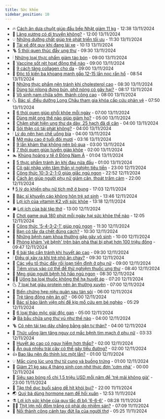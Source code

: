 ```yaml
---
title: Sức khỏe
sidebar_position: 10
---
```


<!-- vnexpress-suc-khoe:START -->
- 🔥 [Cách ăn dưa chuột giúp đầu bếp Nhật giảm 11 kg](https://vnexpress.net/cach-an-dua-chuot-giup-dau-bep-nhat-giam-11-kg-4815707.html) - 12:38 13/11/2024
- 🥰 [Lãng xương có di truyền không?](https://vnexpress.net/lang-xuong-co-di-truyen-khong-4815626.html) - 12:00 13/11/2024
- 💡 [Những dưỡng chất giúp trẻ phát triển tối ưu](https://vnexpress.net/nhung-duong-chat-giup-tre-phat-trien-toi-uu-4815585.html) - 11:30 13/11/2024
- 🤗 [Tài xế đột quỵ khi đang lái xe](https://vnexpress.net/tai-xe-dot-quy-khi-dang-lai-xe-4815709.html) - 10:13 13/11/2024
- 🪜 [5 thói quen thúc đẩy ung thư](https://vnexpress.net/5-thoi-quen-thuc-day-ung-thu-4815550.html) - 09:30 13/11/2024
- 🕯 [Những loại thực phẩm giảm táo bón](https://vnexpress.net/nhung-loai-thuc-pham-giam-tao-bon-4815630.html) - 09:00 13/11/2024
- 🤭 [Vaccine sốt rét hoạt động thế nào](https://vnexpress.net/vaccine-sot-ret-hoat-dong-the-nao-4815610.html) - 09:00 13/11/2024
- 👀 [9 cách tăng collagen cho da](https://vnexpress.net/9-cach-tang-collagen-cho-da-4815495.html) - 09:00 13/11/2024
- 🌋 [Độc tố kiến ba khoang mạnh gấp 12-15 lần nọc rắn hổ](https://vnexpress.net/doc-to-kien-ba-khoang-manh-gap-12-15-lan-noc-ran-ho-4815608.html) - 08:54 13/11/2024
- 🫶 [Những thực phẩm nên tránh khi cholesterol cao](https://vnexpress.net/nhung-thuc-pham-nen-tranh-khi-cholesterol-cao-4815429.html) - 08:30 13/11/2024
- 🦆 [Dùng túi nilong đựng bún, phở nóng có gây hại?](https://vnexpress.net/dung-tui-nilong-dung-bun-pho-nong-co-gay-hai-4815560.html) - 08:17 13/11/2024
- 🚀 [Vô sinh nam chữa sớm, thành công cao](https://vnexpress.net/vo-sinh-nam-chua-som-thanh-cong-cao-4815579.html) - 08:00 13/11/2024
- 🌜 [Bác sĩ, điều dưỡng Long Châu tham gia khóa cấp cứu phản vệ](https://vnexpress.net/bac-si-dieu-duong-long-chau-tham-gia-khoa-cap-cuu-phan-ve-4815600.html) - 07:50 13/11/2024
- 🧰 [6 thói quen giúp phổi khỏe mỗi ngày](https://vnexpress.net/6-thoi-quen-giup-phoi-khoe-moi-ngay-4815476.html) - 07:00 13/11/2024
- 💫 [Dùng mật ong thế nào giúp giảm ho?](https://vnexpress.net/dung-mat-ong-the-nao-giup-giam-ho-4815515.html) - 05:00 13/11/2024
- 🌝 [Chậm phát hiện ung thư dạ dày, 25 hạch đã di căn](https://vnexpress.net/cham-phat-hien-ung-thu-da-day-25-hach-da-di-can-4815471.html) - 04:00 13/11/2024
- 🗽 [Sỏi thận có tái phát không?](https://vnexpress.net/soi-than-co-tai-phat-khong-4815460.html) - 04:00 13/11/2024
- 🕯 [Lý do nên hạn chế uống bia](https://vnexpress.net/ly-do-nen-han-che-uong-bia-4815423.html) - 04:00 13/11/2024
- 🦅 [Mỡ máu cao ở tuổi đôi mươi](https://vnexpress.net/soc-vi-mo-mau-cao-o-tuoi-doi-muoi-4798885.html) - 03:16 13/11/2024
- 🦆 [9 lần khám thai không nên bỏ qua](https://vnexpress.net/9-lan-kham-thai-khong-nen-bo-qua-4815420.html) - 03:00 13/11/2024
- 🎊 [7 thói quen giúp tuyến giáp khỏe](https://vnexpress.net/7-thoi-quen-giup-tuyen-giap-khoe-4815235.html) - 02:00 13/11/2024
- 🏊 [Khủng hoảng y tế ở Đông Nam Á](https://vnexpress.net/khung-hoang-y-te-o-dong-nam-a-4815345.html) - 01:04 13/11/2024
- 📝 [5 thực phẩm tránh ăn khi đau nửa đầu](https://vnexpress.net/5-thuc-pham-tranh-an-khi-dau-nua-dau-4815259.html) - 01:00 13/11/2024
- 💯 [Cô gái nhập viện tâm thần vì nghiện tiêu tiền](https://vnexpress.net/co-gai-nhap-vien-tam-than-vi-nghien-tieu-tien-4815197.html) - 23:00 12/11/2024
- 🌊 [Công thức 10-3-2-1-0 giúp giấc ngủ ngon](https://vnexpress.net/cong-thuc-10-3-2-1-0-giup-giac-ngu-ngon-4815251.html) - 22:52 12/11/2024
- 🚀 [Cách ăn giúp người phụ nữ giảm cân, thoát trầm cảm](https://vnexpress.net/cach-an-giup-nguoi-phu-nu-giam-can-thoat-tram-cam-4814973.html) - 22:00 12/11/2024
- 🕴 [5 lý do khiến phụ nữ tích mỡ ở bụng](https://vnexpress.net/5-ly-do-khien-phu-nu-tich-mo-o-bung-4813326.html) - 17:03 12/11/2024
- 🗽 [Bác sĩ khuyến cáo không hôn trẻ sơ sinh](https://vnexpress.net/bac-si-khuyen-cao-khong-hon-tre-so-sinh-4815283.html) - 13:46 12/11/2024
- 🎡 [Lợi ích của vitamin K2 với sức khỏe](https://vnexpress.net/loi-ich-cua-vitamin-k2-voi-suc-khoe-4815302.html) - 13:18 12/11/2024
- ⛽️ [Lợi ích của bài tập thở](https://vnexpress.net/loi-ich-cua-bai-tap-tho-4815122.html) - 13:00 12/11/2024
- 🦆 [Chơi game quá 180 phút mỗi ngày hại sức khỏe thế nào](https://vnexpress.net/choi-game-qua-180-phut-moi-ngay-hai-suc-khoe-the-nao-4815181.html) - 12:05 12/11/2024
- 🤩 [Công thức &#39;5-4-3-2-1&#39; giúp ngủ ngon](https://vnexpress.net/cong-thuc-5-4-3-2-1-giup-ngu-ngon-4815108.html) - 11:30 12/11/2024
- 🦒 [Bạn có tẩy da chết đúng cách?](https://vnexpress.net/ban-co-tay-da-chet-dung-cach-4815230.html) - 10:30 12/11/2024
- 💫 [Những bệnh nam khoa thường gặp gây vô sinh](https://vnexpress.net/nhung-benh-nam-khoa-thuong-gap-gay-vo-sinh-4815220.html) - 10:00 12/11/2024
- 🐘 [Phòng khám &#39;vẽ bệnh&#39; trên bàn phá thai bị phạt hơn 100 triệu đồng](https://vnexpress.net/phong-kham-ve-benh-tren-ban-pha-thai-bi-phat-hon-100-trieu-dong-4815226.html) - 09:47 12/11/2024
- 🚀 [6 bài tập cần tránh khi huyết áp cao](https://vnexpress.net/6-bai-tap-can-tranh-khi-huyet-ap-cao-4815184.html) - 09:30 12/11/2024
- 🕯 [Điều gì xảy ra khi trẻ nhỏ ăn chay?](https://vnexpress.net/dieu-gi-xay-ra-khi-tre-nho-an-chay-4815167.html) - 09:30 12/11/2024
- 🦏 [Các yếu tố thúc đẩy rối loạn tiền đình ở phụ nữ](https://vnexpress.net/cac-yeu-to-thuc-day-roi-loan-tien-dinh-o-phu-nu-4815199.html) - 09:00 12/11/2024
- 🦄 [Tiêm virus vào cơ thể để thử nghiệm thuốc ung thư](https://vnexpress.net/tiem-virus-vao-co-the-de-thu-nghiem-thuoc-ung-thu-4815217.html) - 08:40 12/11/2024
- 🦒 [Mẹo giúp người bệnh hô hấp ngủ ngon](https://vnexpress.net/meo-giup-nguoi-benh-ho-hap-ngu-ngon-4815173.html) - 08:30 12/11/2024
- 👨‍🏫 [Uống ba loại thuốc không thể hạ huyết áp](https://vnexpress.net/uong-ba-loai-thuoc-khong-the-ha-huyet-ap-4815106.html) - 07:20 12/11/2024
- 🌜 [7 loại hạt giàu protein nên ăn thường xuyên](https://vnexpress.net/7-loai-hat-giau-protein-nen-an-thuong-xuyen-4815054.html) - 07:00 12/11/2024
- 🚀 [Biến chứng hẹp niệu quản sau tán sỏi](https://vnexpress.net/bien-chung-hep-nieu-quan-sau-tan-soi-4815111.html) - 06:00 12/11/2024
- 💃 [Trẻ tăng động nên ăn gì?](https://vnexpress.net/tre-tang-dong-nen-an-gi-4815075.html) - 06:00 12/11/2024
- 💯 [Bác sĩ bảo lãnh viện phí để kịp mổ cứu em bé nghèo](https://vnexpress.net/bac-si-bao-lanh-vien-phi-de-kip-mo-cuu-benh-nhi-ngheo-4815037.html) - 05:29 12/11/2024
- 🤔 [6 loại thảo mộc giải độc gan](https://vnexpress.net/6-loai-thao-moc-giai-doc-gan-4815016.html) - 05:00 12/11/2024
- 🎬 [Bà bầu chữa ung thư vú như thế nào](https://vnexpress.net/ba-bau-chua-ung-thu-vu-nhu-the-nao-4815028.html) - 04:00 12/11/2024
- 🪜 [Có nên tái tạo dây chằng bằng gân tự thân?](https://vnexpress.net/co-nen-tai-tao-day-chang-bang-gan-tu-than-4815027.html) - 04:00 12/11/2024
- 🦣 [Thức uống làm tăng nguy cơ mắc bệnh tim mạch ở phụ nữ](https://vnexpress.net/thuc-uong-lam-tang-nguy-co-mac-benh-tim-mach-o-phu-nu-4814819.html) - 03:33 12/11/2024
- 🧐 [Huyết áp cao có nguy hiểm hơn thấp?](https://vnexpress.net/huyet-ap-cao-co-nguy-hiem-hon-thap-4814753.html) - 02:00 12/11/2024
- 🤡 [Ăn quá nhiều trái cây có thể gây tiểu đường?](https://vnexpress.net/an-qua-nhieu-trai-cay-co-the-gay-tieu-duong-4814927.html) - 02:00 12/11/2024
- 👍 [Bao lâu nên đo thính lực một lần?](https://vnexpress.net/bao-lau-nen-do-thinh-luc-mot-lan-4814925.html) - 01:00 12/11/2024
- 💡 [Mắc cùng lúc ung thư tử cung và buồng trứng](https://vnexpress.net/mac-cung-luc-ung-thu-tu-cung-va-buong-trung-4814756.html) - 01:00 12/11/2024
- 💯 [Giảm 21 kg sau 4 tháng sinh con nhờ thực đơn &#39;cơm nhà&#39;](https://vnexpress.net/giam-21-kg-sau-4-thang-sinh-con-nho-thuc-don-com-nha-4814681.html) - 00:00 12/11/2024
- 🧠 [Siêu sao bóng rổ chi 1,5 triệu USD mỗi năm để &#39;trẻ mãi không già&#39;](https://vnexpress.net/lebron-james-chi-1-5-trieu-usd-moi-nam-de-tre-mai-khong-gia-4814588.html) - 23:00 11/11/2024
- 🎡 [Tập thể dục buổi sáng dễ hít khói bụi?](https://vnexpress.net/tap-the-duc-buoi-sang-de-hit-khoi-bui-4814702.html) - 22:00 11/11/2024
- 🌏 [Quý bà dùng hormone nam để hồi xuân](https://vnexpress.net/quy-ba-dung-hormone-nam-de-hoi-xuan-4814802.html) - 12:53 11/11/2024
- ⚗️ [Lợi ích sức khỏe của quy tắc đi bộ &#39;6-6-6&#39;](https://vnexpress.net/loi-ich-suc-khoe-cua-quy-tac-di-bo-6-6-6-4813318.html) - 08:28 11/11/2024
- 👨‍🏫 [Thịt lợn nổi đốm trắng có phải do nhiễm sán?](https://vnexpress.net/thit-lon-noi-dom-trang-co-phai-do-nhiem-san-4814500.html) - 07:09 11/11/2024
- 🤖 [Nối thành công cánh tay đứt lìa của người thợ](https://vnexpress.net/noi-thanh-cong-canh-tay-dut-lia-cua-nguoi-tho-4814648.html) - 05:25 11/11/2024<!-- vnexpress-suc-khoe:END -->
